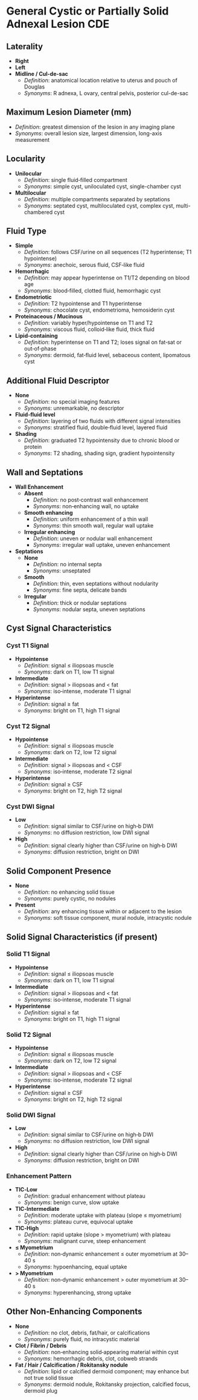 # General Cystic or Partially Solid Adnexal Lesion CDE

## Laterality

- **Right**
- **Left**
- **Midline / Cul-de-sac**  
  - *Definition*: anatomical location relative to uterus and pouch of Douglas  
  - *Synonyms*: R adnexa, L ovary, central pelvis, posterior cul-de-sac

## Maximum Lesion Diameter (mm)

- *Definition*: greatest dimension of the lesion in any imaging plane  
- *Synonyms*: overall lesion size, largest dimension, long-axis measurement

## Locularity

- **Unilocular**  
  - *Definition*: single fluid‑filled compartment  
  - *Synonyms*: simple cyst, uniloculated cyst, single-chamber cyst  
- **Multilocular**  
  - *Definition*: multiple compartments separated by septations  
  - *Synonyms*: septated cyst, multiloculated cyst, complex cyst, multi-chambered cyst  

## Fluid Type

- **Simple**  
  - *Definition*: follows CSF/urine on all sequences (T2 hyperintense; T1 hypointense)  
  - *Synonyms*: anechoic, serous fluid, CSF‑like fluid  
- **Hemorrhagic**  
  - *Definition*: may appear hyperintense on T1/T2 depending on blood age  
  - *Synonyms*: blood‑filled, clotted fluid, hemorrhagic cyst  
- **Endometriotic**  
  - *Definition*: T2 hypointense and T1 hyperintense  
  - *Synonyms*: chocolate cyst, endometrioma, hemosiderin cyst  
- **Proteinaceous / Mucinous**  
  - *Definition*: variably hyper/hypointense on T1 and T2  
  - *Synonyms*: viscous fluid, colloid‑like fluid, thick fluid  
- **Lipid‑containing**  
  - *Definition*: hyperintense on T1 and T2; loses signal on fat‑sat or out‑of‑phase  
  - *Synonyms*: dermoid, fat‑fluid level, sebaceous content, lipomatous cyst  

## Additional Fluid Descriptor

- **None**  
  - *Definition*: no special imaging features  
  - *Synonyms*: unremarkable, no descriptor  
- **Fluid‑fluid level**  
  - *Definition*: layering of two fluids with different signal intensities  
  - *Synonyms*: stratified fluid, double‑fluid level, layered fluid  
- **Shading**  
  - *Definition*: graduated T2 hypointensity due to chronic blood or protein  
  - *Synonyms*: T2 shading, shading sign, gradient hypointensity  

## Wall and Septations

- **Wall Enhancement**  
  - **Absent**  
    - *Definition*: no post‑contrast wall enhancement  
    - *Synonyms*: non‑enhancing wall, no uptake  
  - **Smooth enhancing**  
    - *Definition*: uniform enhancement of a thin wall  
    - *Synonyms*: thin smooth wall, regular wall uptake  
  - **Irregular enhancing**  
    - *Definition*: uneven or nodular wall enhancement  
    - *Synonyms*: irregular wall uptake, uneven enhancement  
- **Septations**  
  - **None**  
    - *Definition*: no internal septa  
    - *Synonyms*: unseptated  
  - **Smooth**  
    - *Definition*: thin, even septations without nodularity  
    - *Synonyms*: fine septa, delicate bands  
  - **Irregular**  
    - *Definition*: thick or nodular septations  
    - *Synonyms*: nodular septa, uneven septations  

## Cyst Signal Characteristics

### Cyst T1 Signal

- **Hypointense**  
  - *Definition*: signal ≤ iliopsoas muscle  
  - *Synonyms*: dark on T1, low T1 signal  
- **Intermediate**  
  - *Definition*: signal > iliopsoas and < fat  
  - *Synonyms*: iso‑intense, moderate T1 signal  
- **Hyperintense**  
  - *Definition*: signal ≥ fat  
  - *Synonyms*: bright on T1, high T1 signal  

### Cyst T2 Signal

- **Hypointense**  
  - *Definition*: signal ≤ iliopsoas muscle  
  - *Synonyms*: dark on T2, low T2 signal  
- **Intermediate**  
  - *Definition*: signal > iliopsoas and < CSF  
  - *Synonyms*: iso‑intense, moderate T2 signal  
- **Hyperintense**  
  - *Definition*: signal ≥ CSF  
  - *Synonyms*: bright on T2, high T2 signal  

### Cyst DWI Signal

- **Low**  
  - *Definition*: signal similar to CSF/urine on high‑b DWI  
  - *Synonyms*: no diffusion restriction, low DWI signal  
- **High**  
  - *Definition*: signal clearly higher than CSF/urine on high‑b DWI  
  - *Synonyms*: diffusion restriction, bright on DWI  

## Solid Component Presence

- **None**  
  - *Definition*: no enhancing solid tissue  
  - *Synonyms*: purely cystic, no nodules  
- **Present**  
  - *Definition*: any enhancing tissue within or adjacent to the lesion  
  - *Synonyms*: soft tissue component, mural nodule, intracystic nodule  

## Solid Signal Characteristics (if present)

### Solid T1 Signal

- **Hypointense**  
  - *Definition*: signal ≤ iliopsoas muscle  
  - *Synonyms*: dark on T1, low T1 signal  
- **Intermediate**  
  - *Definition*: signal > iliopsoas and < fat  
  - *Synonyms*: iso‑intense, moderate T1 signal  
- **Hyperintense**  
  - *Definition*: signal ≥ fat  
  - *Synonyms*: bright on T1, high T1 signal  

### Solid T2 Signal

- **Hypointense**  
  - *Definition*: signal ≤ iliopsoas muscle  
  - *Synonyms*: dark on T2, low T2 signal  
- **Intermediate**  
  - *Definition*: signal > iliopsoas and < CSF  
  - *Synonyms*: iso‑intense, moderate T2 signal  
- **Hyperintense**  
  - *Definition*: signal ≥ CSF  
  - *Synonyms*: bright on T2, high T2 signal  

### Solid DWI Signal

- **Low**  
  - *Definition*: signal similar to CSF/urine on high‑b DWI  
  - *Synonyms*: no diffusion restriction, low DWI signal  
- **High**  
  - *Definition*: signal clearly higher than CSF/urine on high‑b DWI  
  - *Synonyms*: diffusion restriction, bright on DWI  

### Enhancement Pattern

- **TIC‑Low**  
  - *Definition*: gradual enhancement without plateau  
  - *Synonyms*: benign curve, slow uptake  
- **TIC‑Intermediate**  
  - *Definition*: moderate uptake with plateau (slope ≤ myometrium)  
  - *Synonyms*: plateau curve, equivocal uptake  
- **TIC‑High**  
  - *Definition*: rapid uptake (slope > myometrium) with plateau  
  - *Synonyms*: malignant curve, steep enhancement  
- **≤ Myometrium**  
  - *Definition*: non‑dynamic enhancement ≤ outer myometrium at 30–40 s  
  - *Synonyms*: hypoenhancing, equal uptake  
- **> Myometrium**  
  - *Definition*: non‑dynamic enhancement > outer myometrium at 30–40 s  
  - *Synonyms*: hyperenhancing, strong uptake  

## Other Non‑Enhancing Components

- **None**  
  - *Definition*: no clot, debris, fat/hair, or calcifications  
  - *Synonyms*: purely fluid, no intracystic material  
- **Clot / Fibrin / Debris**  
  - *Definition*: non‑enhancing solid‑appearing material within cyst  
  - *Synonyms*: hemorrhagic debris, clot, cobweb strands  
- **Fat / Hair / Calcification / Rokitansky nodule**  
  - *Definition*: lipid or calcified dermoid component; may enhance but not true solid tissue  
  - *Synonyms*: dermoid nodule, Rokitansky projection, calcified focus, dermoid plug  
